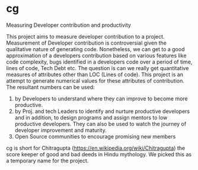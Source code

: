 # cg
Measuring Developer contribution and productivity

This project aims to measure developer contribution to a project. Measurement of Developer contribution is controversial given the qualitative nature of generating code. Nonetheless, we can get to a good approximation of a developers contribution based on various features like code complexity, bugs identified in a developers code over a period of time, lines of code, Tech Debt etc. The question is can we really get quantitative measures of attributes other than LOC (Lines of code). This project is an attempt to generate numerical values for these attributes of contribution. The resultant numbers can be used:
1. by Developers to understand where they can improve to become more productive.
2. by Proj. and tech Leaders to identify and nurture productive developers and in addition, to design programs and assign mentors to low productive developers. They can also be used to watch the journey of developer improvement and maturity.
3. Open Source communities to encourage promising new members

cg is short for Chitragupta (https://en.wikipedia.org/wiki/Chitragupta) the score keeper of good and bad deeds in Hindu mythology. We picked this as a temporary name for the project.
